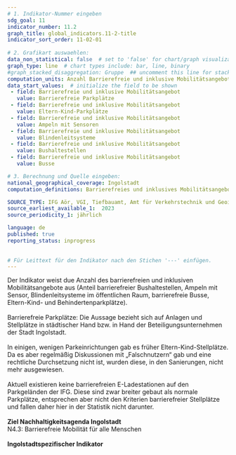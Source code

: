 ```yaml
---
# 1. Indikator-Nummer eingeben 
sdg_goal: 11 
indicator_number: 11.2
graph_title: global_indicators.11-2-title
indicator_sort_order: 11-02-01
 
# 2. Grafikart auswaehlen: 
data_non_statistical: false  # set to 'false' for chart/graph visualization 
graph_type: line  # chart types include: bar, line, binary 
#graph_stacked_disaggregation: Gruppe  ## uncomment this line for stacked bars. eplace 'Geschlecht' with the field of aggregation. 
computation_units: Anzahl Barrierefreie und inklusive Mobilitätsangebot
data_start_values:  # initialize the field to be shown  
 - field: Barrierefreie und inklusive Mobilitätsangebot
   value: Barrierefreie Parkplätze 
 - field: Barrierefreie und inklusive Mobilitätsangebot
   value: Eltern-Kind-Parkplätze
 - field: Barrierefreie und inklusive Mobilitätsangebot
   value: Ampeln mit Sensoren 
 - field: Barrierefreie und inklusive Mobilitätsangebot
   value: Blindenleitsysteme
 - field: Barrierefreie und inklusive Mobilitätsangebot
   value: Bushaltestellen 
 - field: Barrierefreie und inklusive Mobilitätsangebot
   value: Busse

# 3. Berechnung und Quelle eingeben: 
national_geographical_coverage: Ingolstadt 
computation_definitions: Barrierefreies und inklusives Mobilitätsangebot (Anteil barrierefreier Bushaltestellen, Ampeln mit Sensor, Blindenleitsysteme im öffentlichen Raum, barrierefreie Busse, Eltern-Kind-Parkplätze, barrierefreie Parkplätze)

SOURCE_TYPE: IFG Aör, VGI, Tiefbauamt, Amt für Verkehrstechnik und Geoinformation  # data source  
source_earliest_available_1:  2023
source_periodicity_1: jährlich

language: de   
published: true 
reporting_status: inprogress
 
 
# Für Leittext für den Indikator nach den Stichen '---' einfügen. 
---
```

Der Indikator weist due Anzahl des barrierefreien und inklusiven Mobilitätsangebote aus (Anteil barrierefreier Bushaltestellen, Ampeln mit Sensor, Blindenleitsysteme im öffentlichen Raum, barrierefreie Busse, Eltern-Kind- und Behindertenparkplätze).<br>
<br>
Barrierefreie Parkplätze: Die Aussage bezieht sich auf Anlagen und Stellplätze in städtischer Hand bzw. in Hand der Beteiligungsunternehmen der Stadt Ingolstadt.<br>
<br>
In einigen, wenigen Parkeinrichtungen gab es früher Eltern-Kind-Stellplätze. Da es aber regelmäßig Diskussionen mit „Falschnutzern“ gab und eine rechtliche Durchsetzung nicht ist, wurden diese, in den Sanierungen, nicht mehr ausgewiesen.<br>
<br>
Aktuell existieren keine barrierefreien E-Ladestationen auf den Parkgeländen der IFG. Diese sind zwar breiter gebaut als normale Parkplätze, entsprechen aber nicht den Kriterien barrierefreier Stellplätze und fallen daher hier in der Statistik nicht darunter.<br> 
<br>
<b>Ziel Nachhaltigkeitsagenda Ingolstadt</b><br>
N4.3: Barrierefreie Mobilität für alle Menschen<br>
<br>
<b>Ingolstadtspezifischer Indikator</b>

